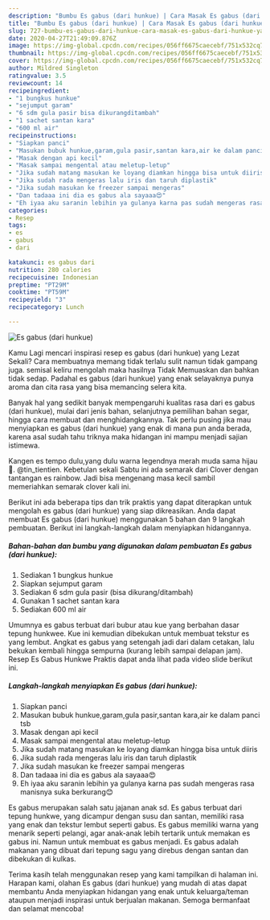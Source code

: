 ```yaml
---
description: "Bumbu Es gabus (dari hunkue) | Cara Masak Es gabus (dari hunkue) Yang Sempurna"
title: "Bumbu Es gabus (dari hunkue) | Cara Masak Es gabus (dari hunkue) Yang Sempurna"
slug: 727-bumbu-es-gabus-dari-hunkue-cara-masak-es-gabus-dari-hunkue-yang-sempurna
date: 2020-04-27T21:49:09.876Z
image: https://img-global.cpcdn.com/recipes/056ff6675caecebf/751x532cq70/es-gabus-dari-hunkue-foto-resep-utama.jpg
thumbnail: https://img-global.cpcdn.com/recipes/056ff6675caecebf/751x532cq70/es-gabus-dari-hunkue-foto-resep-utama.jpg
cover: https://img-global.cpcdn.com/recipes/056ff6675caecebf/751x532cq70/es-gabus-dari-hunkue-foto-resep-utama.jpg
author: Mildred Singleton
ratingvalue: 3.5
reviewcount: 14
recipeingredient:
- "1 bungkus hunkue"
- "sejumput garam"
- "6 sdm gula pasir bisa dikurangditambah"
- "1 sachet santan kara"
- "600 ml air"
recipeinstructions:
- "Siapkan panci"
- "Masukan bubuk hunkue,garam,gula pasir,santan kara,air ke dalam panci tsb"
- "Masak dengan api kecil"
- "Masak sampai mengental atau meletup-letup"
- "Jika sudah matang masukan ke loyang diamkan hingga bisa untuk diiris"
- "Jika sudah rada mengeras lalu iris dan taruh diplastik"
- "Jika sudah masukan ke freezer sampai mengeras"
- "Dan tadaaa ini dia es gabus ala sayaaa😍"
- "Eh iyaa aku saranin lebihin ya gulanya karna pas sudah mengeras rasa manisnya suka berkurang😊"
categories:
- Resep
tags:
- es
- gabus
- dari

katakunci: es gabus dari 
nutrition: 280 calories
recipecuisine: Indonesian
preptime: "PT29M"
cooktime: "PT59M"
recipeyield: "3"
recipecategory: Lunch

---
```



![Es gabus (dari hunkue)](https://img-global.cpcdn.com/recipes/056ff6675caecebf/751x532cq70/es-gabus-dari-hunkue-foto-resep-utama.jpg)

Kamu Lagi mencari inspirasi resep es gabus (dari hunkue) yang Lezat Sekali? Cara membuatnya memang tidak terlalu sulit namun tidak gampang juga. semisal keliru mengolah maka hasilnya Tidak Memuaskan dan bahkan tidak sedap. Padahal es gabus (dari hunkue) yang enak selayaknya punya aroma dan cita rasa yang bisa memancing selera kita.

Banyak hal yang sedikit banyak mempengaruhi kualitas rasa dari es gabus (dari hunkue), mulai dari jenis bahan, selanjutnya pemilihan bahan segar, hingga cara membuat dan menghidangkannya. Tak perlu pusing jika mau menyiapkan es gabus (dari hunkue) yang enak di mana pun anda berada, karena asal sudah tahu triknya maka hidangan ini mampu menjadi sajian istimewa.

Kangen es tempo dulu,yang dulu warna legendnya merah muda sama hijau🤗. @tin_tientien. Kebetulan sekali Sabtu ini ada semarak dari Clover dengan tantangan es rainbow. Jadi bisa mengenang masa kecil sambil memeriahkan semarak clover kali ini.


Berikut ini ada beberapa tips dan trik praktis yang dapat diterapkan untuk mengolah es gabus (dari hunkue) yang siap dikreasikan. Anda dapat membuat Es gabus (dari hunkue) menggunakan 5 bahan dan 9 langkah pembuatan. Berikut ini langkah-langkah dalam menyiapkan hidangannya.

<!--inarticleads1-->

##### Bahan-bahan dan bumbu yang digunakan dalam pembuatan Es gabus (dari hunkue):

1. Sediakan 1 bungkus hunkue
1. Siapkan sejumput garam
1. Sediakan 6 sdm gula pasir (bisa dikurang/ditambah)
1. Gunakan 1 sachet santan kara
1. Sediakan 600 ml air


Umumnya es gabus terbuat dari bubur atau kue yang berbahan dasar tepung hunkwee. Kue ini kemudian dibekukan untuk membuat tekstur es yang lembut. Angkat es gabus yang setengah jadi dari dalam cetakan, lalu bekukan kembali hingga sempurna (kurang lebih sampai delapan jam). Resep Es Gabus Hunkwe Praktis dapat anda lihat pada video slide berikut ini. 

<!--inarticleads2-->

##### Langkah-langkah menyiapkan Es gabus (dari hunkue):

1. Siapkan panci
1. Masukan bubuk hunkue,garam,gula pasir,santan kara,air ke dalam panci tsb
1. Masak dengan api kecil
1. Masak sampai mengental atau meletup-letup
1. Jika sudah matang masukan ke loyang diamkan hingga bisa untuk diiris
1. Jika sudah rada mengeras lalu iris dan taruh diplastik
1. Jika sudah masukan ke freezer sampai mengeras
1. Dan tadaaa ini dia es gabus ala sayaaa😍
1. Eh iyaa aku saranin lebihin ya gulanya karna pas sudah mengeras rasa manisnya suka berkurang😊


Es gabus merupakan salah satu jajanan anak sd. Es gabus terbuat dari tepung hunkwe, yang dicampur dengan susu dan santan, memiliki rasa yang enak dan tekstur lembut seperti gabus. Es gabus memiliki warna yang menarik seperti pelangi, agar anak-anak lebih tertarik untuk memakan es gabus ini. Namun untuk membuat es gabus menjadi. Es gabus adalah makanan yang dibuat dari tepung sagu yang direbus dengan santan dan dibekukan di kulkas. 

Terima kasih telah menggunakan resep yang kami tampilkan di halaman ini. Harapan kami, olahan Es gabus (dari hunkue) yang mudah di atas dapat membantu Anda menyiapkan hidangan yang enak untuk keluarga/teman ataupun menjadi inspirasi untuk berjualan makanan. Semoga bermanfaat dan selamat mencoba!
